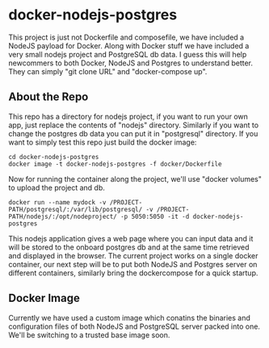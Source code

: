 # docker-nodejs-postgres

This project is just not Dockerfile and composefile, we have included a NodeJS payload for Docker. Along with Docker stuff we have included a very small nodejs project and PostgreSQL db data. I guess this will help newcommers to both Docker, NodeJS and Postgres to understand better. They can simply "git clone URL" and "docker-compose up".

## About the Repo
This repo has a directory for nodejs project, if you want to run your own app, just replace the contents of "nodejs" directory. Similarly if you want to change the postgres db data you can put it in "postgresql" directory. If you want to simply test this repo just build the docker image:

```
cd docker-nodejs-postgres
docker image -t docker-nodejs-postgres -f docker/Dockerfile
```
Now for running the container along the project, we'll use "docker volumes" to upload the project and db.

```
docker run --name mydock -v /PROJECT-PATH/postgresql/:/var/lib/postgresql/ -v /PROJECT-PATH/nodejs/:/opt/nodeproject/ -p 5050:5050 -it -d docker-nodejs-postgres 
```


This nodejs application gives a web page where you can input data and it will be stored to the onboard postgres db and at the same time retrieved and displayed in the browser.
The current project works on a single docker container, our next step will be to put both NodeJS and Postgres server on different containers, similarly bring the dockercompose for a quick startup.

## Docker Image
Currently we have used a custom image which conatins the binaries and configuration files of both NodeJS and PostgreSQL server packed into one. We'll be switching to a trusted base image soon.
